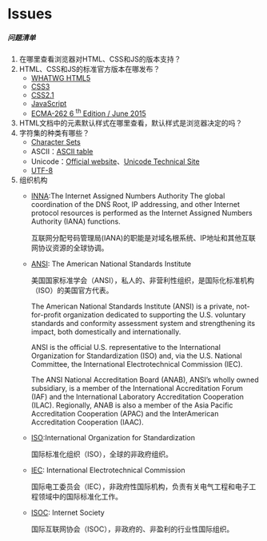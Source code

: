 # Issues

##### 问题清单
1.  在哪里查看浏览器对HTML、CSS和JS的版本支持？  
2.  HTML、CSS和JS的标准官方版本在哪发布？
    - [WHATWG HTML5](https://html.spec.whatwg.org/multipage/)
    - [CSS3](模块化的CSS3.md)
    - [CSS2.1](https://www.w3.org/TR/2011/REC-CSS2-20110607/#minitoc)
    - [JavaScript](https://developer.mozilla.org/zh-CN/docs/Web/JavaScript/Language_Resources)
    - [ECMA-262 6 <sup>th</sup> Edition / June 2015](http://www.ecma-international.org/ecma-262/6.0/#sec-object-type)  
3.  HTML文档中的元素默认样式在哪里查看，默认样式是浏览器决定的吗？  
4. 字符集的种类有哪些？
    - [Character Sets](https://www.iana.org/assignments/character-sets/character-sets.xhtml)
    - ASCII：[ASCII table](https://www.ascii-code.com/)
    - Unicode：[Official website](https://home.unicode.org/)、[Unicode Technical Site](https://unicode.org/main.html)
    - [UTF-8](https://tools.ietf.org/html/rfc3629)
5. 组织机构
    - [INNA](https://www.iana.org/):The Internet Assigned Numbers Authority 
      The global coordination of the DNS Root, IP addressing, and other Internet protocol resources is performed as the Internet Assigned Numbers Authority (IANA) functions.

      互联网分配号码管理局(IANA)的职能是对域名根系统、IP地址和其他互联网协议资源的全球协调。
  
    - [ANSI](https://www.ansi.org/): The American National Standards Institute
	
      美国国家标准学会（ANSI），私人的、非营利性组织，是国际化标准机构（ISO）的美国官方代表。
	
      The American National Standards Institute (ANSI) is a private, not-for-profit organization dedicated to supporting the U.S. voluntary standards and conformity assessment system and strengthening its impact, both domestically and internationally.

      ANSI is the official U.S. representative to the International Organization for Standardization (ISO) and, via the U.S. National Committee, the International Electrotechnical Commission (IEC).
    
      The ANSI National Accreditation Board (ANAB), ANSI’s wholly owned subsidiary, is a member of the International Accreditation Forum (IAF) and the International Laboratory Accreditation Cooperation (ILAC). Regionally, ANAB is also a member of the Asia Pacific Accreditation Cooperation (APAC) and the InterAmerican Accreditation Cooperation (IAAC).
    
    - [ISO](https://www.iso.org/):International Organization for Standardization
    
      国际标准化组织（ISO），全球的非政府组织。
    
    - [IEC](https://www.iec.ch/): International Electrotechnical Commission
    
      国际电工委员会（IEC），非政府性国际机构，负责有关电气工程和电子工程领域中的国际标准化工作。
    
    - [ISOC](https://www.internetsociety.org/): Internet Society
    
      国际互联网协会（ISOC），非政府的、非盈利的行业性国际组织。
